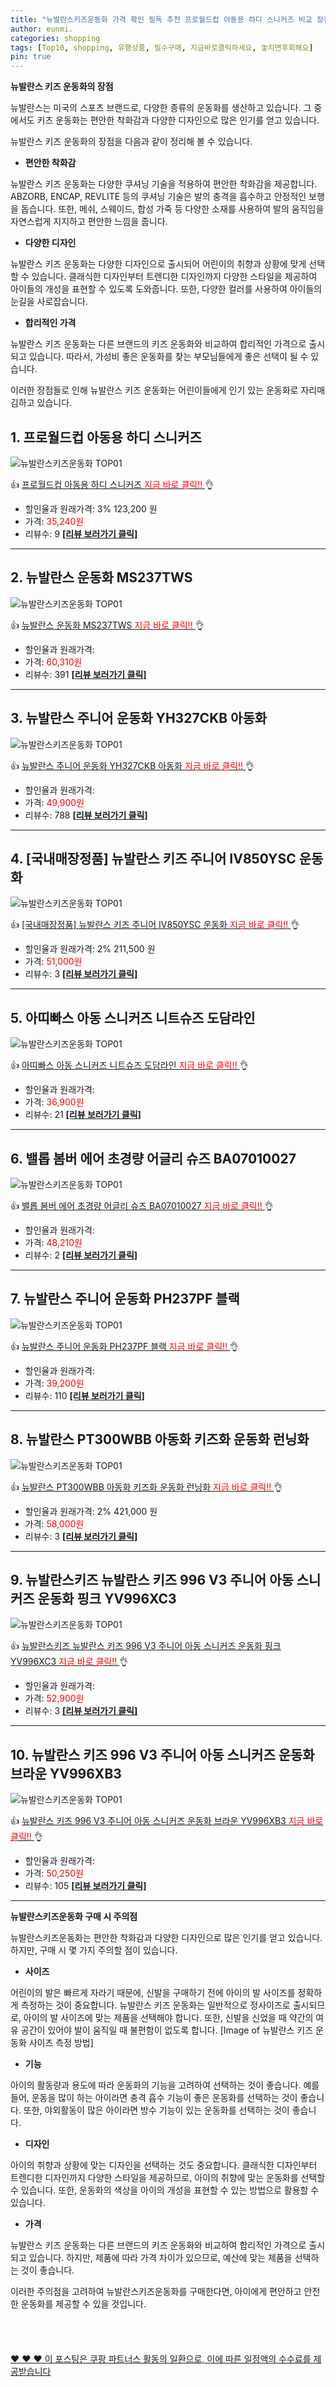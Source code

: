 ```yaml
---
title: "뉴발란스키즈운동화 가격 확인 필독 추천 프로월드컵 아동용 하디 스니커즈 비교 장점 구매가이드"
author: eunmi.
categories: shopping
tags: [Top10, shopping, 유행상품, 필수구매, 지금바로클릭하세요, 놓치면후회해요]
pin: true
---
```

**뉴발란스 키즈 운동화의 장점**

뉴발란스는 미국의 스포츠 브랜드로, 다양한 종류의 운동화를 생산하고 있습니다. 그 중에서도 키즈 운동화는 편안한 착화감과 다양한 디자인으로 많은 인기를 얻고 있습니다.

뉴발란스 키즈 운동화의 장점을 다음과 같이 정리해 볼 수 있습니다.

* **편안한 착화감**

뉴발란스 키즈 운동화는 다양한 쿠셔닝 기술을 적용하여 편안한 착화감을 제공합니다. ABZORB, ENCAP, REVLITE 등의 쿠셔닝 기술은 발의 충격을 흡수하고 안정적인 보행을 돕습니다. 또한, 메쉬, 스웨이드, 합성 가죽 등 다양한 소재를 사용하여 발의 움직임을 자연스럽게 지지하고 편안한 느낌을 줍니다.

* **다양한 디자인**

뉴발란스 키즈 운동화는 다양한 디자인으로 출시되어 어린이의 취향과 상황에 맞게 선택할 수 있습니다. 클래식한 디자인부터 트렌디한 디자인까지 다양한 스타일을 제공하여 아이들의 개성을 표현할 수 있도록 도와줍니다. 또한, 다양한 컬러를 사용하여 아이들의 눈길을 사로잡습니다.

* **합리적인 가격**

뉴발란스 키즈 운동화는 다른 브랜드의 키즈 운동화와 비교하여 합리적인 가격으로 출시되고 있습니다. 따라서, 가성비 좋은 운동화를 찾는 부모님들에게 좋은 선택이 될 수 있습니다.

이러한 장점들로 인해 뉴발란스 키즈 운동화는 어린이들에게 인기 있는 운동화로 자리매김하고 있습니다.

   

## 1. 프로월드컵 아동용 하디 스니커즈

![뉴발란스키즈운동화 TOP01](https://thumbnail6.coupangcdn.com/thumbnails/remote/230x230ex/image/retail/images/2023/09/08/16/5/3806520a-6bb9-40ff-867b-872cba997b14.jpg)


👍 [프로월드컵 아동용 하디 스니커즈 <font color=red> 지금 바로 클릭!! </font> ](https://link.coupang.com/re/AFFSDP?lptag=AF3617701&subid=GithubCoopas&pageKey=7584577691&traceid=V0-153&itemId=20028389500&vendorItemId=87124979608) 👌 


- 할인율과 원래가격: 3%  123,200   원
- 가격: <span style='color:red'>35,240원</span>
- 리뷰수: 9  [**[리뷰 보러가기 클릭]**](https://link.coupang.com/re/AFFSDP?lptag=AF3617701&subid=GithubCoopas&pageKey=7584577691&traceid=V0-153&itemId=20028389500&vendorItemId=87124979608)

---


   

## 2. 뉴발란스 운동화 MS237TWS

![뉴발란스키즈운동화 TOP01](https://thumbnail8.coupangcdn.com/thumbnails/remote/230x230ex/image/retail/images/2023/03/02/15/8/97542ae7-f4cf-456d-8929-d58c2b101933.png)


👍 [뉴발란스 운동화 MS237TWS <font color=red> 지금 바로 클릭!! </font> ](https://link.coupang.com/re/AFFSDP?lptag=AF3617701&subid=GithubCoopas&pageKey=7170687001&traceid=V0-153&itemId=18064487779&vendorItemId=85218142903) 👌 


- 할인율과 원래가격: 
- 가격: <span style='color:red'>60,310원</span>
- 리뷰수: 391  [**[리뷰 보러가기 클릭]**](https://link.coupang.com/re/AFFSDP?lptag=AF3617701&subid=GithubCoopas&pageKey=7170687001&traceid=V0-153&itemId=18064487779&vendorItemId=85218142903)

---


   

## 3. 뉴발란스 주니어 운동화 YH327CKB 아동화

![뉴발란스키즈운동화 TOP01](https://thumbnail10.coupangcdn.com/thumbnails/remote/230x230ex/image/vendor_inventory/c83e/b140e2ad921ca5475e43006d1d223a1b80ad21dea1b8e723e9f357cc9103.jpg)


👍 [뉴발란스 주니어 운동화 YH327CKB 아동화 <font color=red> 지금 바로 클릭!! </font> ](https://link.coupang.com/re/AFFSDP?lptag=AF3617701&subid=GithubCoopas&pageKey=7593001990&traceid=V0-153&itemId=20068422715&vendorItemId=87164242131) 👌 


- 할인율과 원래가격: 
- 가격: <span style='color:red'>49,900원</span>
- 리뷰수: 788  [**[리뷰 보러가기 클릭]**](https://link.coupang.com/re/AFFSDP?lptag=AF3617701&subid=GithubCoopas&pageKey=7593001990&traceid=V0-153&itemId=20068422715&vendorItemId=87164242131)

---


   

## 4. [국내매장정품] 뉴발란스 키즈 주니어 IV850YSC 운동화

![뉴발란스키즈운동화 TOP01](https://thumbnail10.coupangcdn.com/thumbnails/remote/230x230ex/image/vendor_inventory/d134/e227a6263741ed3f54ecd78b4032c977a4abaa0c4212c0644a2d56d7730d.jpg)


👍 [[국내매장정품] 뉴발란스 키즈 주니어 IV850YSC 운동화 <font color=red> 지금 바로 클릭!! </font> ](https://link.coupang.com/re/AFFSDP?lptag=AF3617701&subid=GithubCoopas&pageKey=7705192259&traceid=V0-153&itemId=20640117821&vendorItemId=87713671967) 👌 


- 할인율과 원래가격: 2%  211,500   원
- 가격: <span style='color:red'>51,000원</span>
- 리뷰수: 3  [**[리뷰 보러가기 클릭]**](https://link.coupang.com/re/AFFSDP?lptag=AF3617701&subid=GithubCoopas&pageKey=7705192259&traceid=V0-153&itemId=20640117821&vendorItemId=87713671967)

---


   

## 5. 아띠빠스 아동 스니커즈 니트슈즈 도담라인

![뉴발란스키즈운동화 TOP01](https://thumbnail9.coupangcdn.com/thumbnails/remote/230x230ex/image/vendor_inventory/c4c9/5a22f2cd0893c0393b81b11496bba59131860b65d3b50160589eaccc5d06.jpg)


👍 [아띠빠스 아동 스니커즈 니트슈즈 도담라인 <font color=red> 지금 바로 클릭!! </font> ](https://link.coupang.com/re/AFFSDP?lptag=AF3617701&subid=GithubCoopas&pageKey=7218581590&traceid=V0-153&itemId=18287261055&vendorItemId=85551081735) 👌 


- 할인율과 원래가격: 
- 가격: <span style='color:red'>36,900원</span>
- 리뷰수: 21  [**[리뷰 보러가기 클릭]**](https://link.coupang.com/re/AFFSDP?lptag=AF3617701&subid=GithubCoopas&pageKey=7218581590&traceid=V0-153&itemId=18287261055&vendorItemId=85551081735)

---


   

## 6. 밸롭 봄버 에어 초경량 어글리 슈즈 BA07010027

![뉴발란스키즈운동화 TOP01](https://thumbnail8.coupangcdn.com/thumbnails/remote/230x230ex/image/retail/images/2020/08/21/20/7/a36a5162-4f47-468b-b81a-e1ccdf091de2.jpg)


👍 [밸롭 봄버 에어 초경량 어글리 슈즈 BA07010027 <font color=red> 지금 바로 클릭!! </font> ](https://link.coupang.com/re/AFFSDP?lptag=AF3617701&subid=GithubCoopas&pageKey=1987806335&traceid=V0-153&itemId=3382110572&vendorItemId=71368762848) 👌 


- 할인율과 원래가격: 
- 가격: <span style='color:red'>48,210원</span>
- 리뷰수: 2  [**[리뷰 보러가기 클릭]**](https://link.coupang.com/re/AFFSDP?lptag=AF3617701&subid=GithubCoopas&pageKey=1987806335&traceid=V0-153&itemId=3382110572&vendorItemId=71368762848)

---


   

## 7. 뉴발란스 주니어 운동화 PH237PF 블랙

![뉴발란스키즈운동화 TOP01](https://thumbnail7.coupangcdn.com/thumbnails/remote/230x230ex/image/vendor_inventory/2f3e/ce4df82af861d55e6312712961d5d5256c1797739398f695ae93ebc30614.jpg)


👍 [뉴발란스 주니어 운동화 PH237PF 블랙 <font color=red> 지금 바로 클릭!! </font> ](https://link.coupang.com/re/AFFSDP?lptag=AF3617701&subid=GithubCoopas&pageKey=7175791797&traceid=V0-153&itemId=18088021527&vendorItemId=85927602059) 👌 


- 할인율과 원래가격: 
- 가격: <span style='color:red'>39,200원</span>
- 리뷰수: 110  [**[리뷰 보러가기 클릭]**](https://link.coupang.com/re/AFFSDP?lptag=AF3617701&subid=GithubCoopas&pageKey=7175791797&traceid=V0-153&itemId=18088021527&vendorItemId=85927602059)

---


   

## 8. 뉴발란스 PT300WBB 아동화 키즈화 운동화 런닝화

![뉴발란스키즈운동화 TOP01](https://thumbnail8.coupangcdn.com/thumbnails/remote/230x230ex/image/vendor_inventory/daf0/263d30d1f9ee7fd224791cce94ca211bd3f35682f7d431992dc570380a12.jpg)


👍 [뉴발란스 PT300WBB 아동화 키즈화 운동화 런닝화 <font color=red> 지금 바로 클릭!! </font> ](https://link.coupang.com/re/AFFSDP?lptag=AF3617701&subid=GithubCoopas&pageKey=7403680782&traceid=V0-153&itemId=19168063237&vendorItemId=86504077248) 👌 


- 할인율과 원래가격: 2%  421,000   원
- 가격: <span style='color:red'>58,000원</span>
- 리뷰수: 3  [**[리뷰 보러가기 클릭]**](https://link.coupang.com/re/AFFSDP?lptag=AF3617701&subid=GithubCoopas&pageKey=7403680782&traceid=V0-153&itemId=19168063237&vendorItemId=86504077248)

---


   

## 9. 뉴발란스키즈 뉴발란스 키즈 996 V3 주니어 아동 스니커즈 운동화 핑크 YV996XC3

![뉴발란스키즈운동화 TOP01](https://thumbnail7.coupangcdn.com/thumbnails/remote/230x230ex/image/vendor_inventory/0eb1/c0c728d6d4f0e55b43e0ef3ea5f8205177a43537fbee6bedfc5caa2d10c9.jpg)


👍 [뉴발란스키즈 뉴발란스 키즈 996 V3 주니어 아동 스니커즈 운동화 핑크 YV996XC3 <font color=red> 지금 바로 클릭!! </font> ](https://link.coupang.com/re/AFFSDP?lptag=AF3617701&subid=GithubCoopas&pageKey=7424928548&traceid=V0-153&itemId=19271113380&vendorItemId=87551678674) 👌 


- 할인율과 원래가격: 
- 가격: <span style='color:red'>52,900원</span>
- 리뷰수: 3  [**[리뷰 보러가기 클릭]**](https://link.coupang.com/re/AFFSDP?lptag=AF3617701&subid=GithubCoopas&pageKey=7424928548&traceid=V0-153&itemId=19271113380&vendorItemId=87551678674)

---


   

## 10. 뉴발란스 키즈 996 V3 주니어 아동 스니커즈 운동화 브라운 YV996XB3

![뉴발란스키즈운동화 TOP01](https://thumbnail10.coupangcdn.com/thumbnails/remote/230x230ex/image/vendor_inventory/d926/cea41a84cff95cca5c18b77caf907c164883fea41a48091658ea48b6e444.jpg)


👍 [뉴발란스 키즈 996 V3 주니어 아동 스니커즈 운동화 브라운 YV996XB3 <font color=red> 지금 바로 클릭!! </font> ](https://link.coupang.com/re/AFFSDP?lptag=AF3617701&subid=GithubCoopas&pageKey=7418600869&traceid=V0-153&itemId=19238671367&vendorItemId=86359768814) 👌 


- 할인율과 원래가격: 
- 가격: <span style='color:red'>50,250원</span>
- 리뷰수: 105  [**[리뷰 보러가기 클릭]**](https://link.coupang.com/re/AFFSDP?lptag=AF3617701&subid=GithubCoopas&pageKey=7418600869&traceid=V0-153&itemId=19238671367&vendorItemId=86359768814)

---
**뉴발란스키즈운동화 구매 시 주의점**

뉴발란스키즈운동화는 편안한 착화감과 다양한 디자인으로 많은 인기를 얻고 있습니다. 하지만, 구매 시 몇 가지 주의할 점이 있습니다.

* **사이즈**

어린이의 발은 빠르게 자라기 때문에, 신발을 구매하기 전에 아이의 발 사이즈를 정확하게 측정하는 것이 중요합니다. 뉴발란스 키즈 운동화는 일반적으로 정사이즈로 출시되므로, 아이의 발 사이즈에 맞는 제품을 선택해야 합니다. 또한, 신발을 신었을 때 약간의 여유 공간이 있어야 발이 움직일 때 불편함이 없도록 합니다.
[Image of 뉴발란스 키즈 운동화 사이즈 측정 방법]

* **기능**

아이의 활동량과 용도에 따라 운동화의 기능을 고려하여 선택하는 것이 좋습니다. 예를 들어, 운동을 많이 하는 아이라면 충격 흡수 기능이 좋은 운동화를 선택하는 것이 좋습니다. 또한, 야외활동이 많은 아이라면 방수 기능이 있는 운동화를 선택하는 것이 좋습니다.

* **디자인**

아이의 취향과 상황에 맞는 디자인을 선택하는 것도 중요합니다. 클래식한 디자인부터 트렌디한 디자인까지 다양한 스타일을 제공하므로, 아이의 취향에 맞는 운동화를 선택할 수 있습니다. 또한, 운동화의 색상을 아이의 개성을 표현할 수 있는 방법으로 활용할 수 있습니다.

* **가격**

뉴발란스 키즈 운동화는 다른 브랜드의 키즈 운동화와 비교하여 합리적인 가격으로 출시되고 있습니다. 하지만, 제품에 따라 가격 차이가 있으므로, 예산에 맞는 제품을 선택하는 것이 좋습니다.

이러한 주의점을 고려하여 뉴발란스키즈운동화를 구매한다면, 아이에게 편안하고 안전한 운동화를 제공할 수 있을 것입니다.<br><br><br><br><br> [ ❤ ❤ ❤ 이 포스팅은 쿠팡 파트너스 활동의 일환으로, 이에 따른 일정액의 수수료를 제공받습니다](https://link.coupang.com/a/bcEFyh)